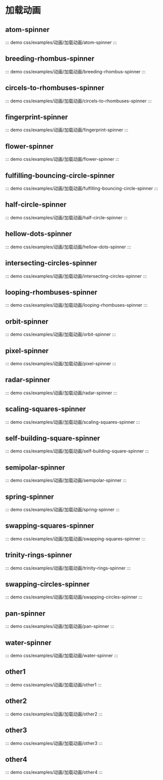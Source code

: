 # 加载动画

## atom-spinner

::: demo
css/examples/动画/加载动画/atom-spinner
:::

## breeding-rhombus-spinner
::: demo
css/examples/动画/加载动画/breeding-rhombus-spinner
:::

## circels-to-rhombuses-spinner
::: demo
css/examples/动画/加载动画/circels-to-rhombuses-spinner
:::

## fingerprint-spinner
::: demo
css/examples/动画/加载动画/fingerprint-spinner
:::

## flower-spinner
::: demo
css/examples/动画/加载动画/flower-spinner
:::

## fulfilling-bouncing-circle-spinner
::: demo
css/examples/动画/加载动画/fulfilling-bouncing-circle-spinner
:::

## half-circle-spinner
::: demo
css/examples/动画/加载动画/half-circle-spinner
:::

## hellow-dots-spinner
::: demo
css/examples/动画/加载动画/hellow-dots-spinner
:::

## intersecting-circles-spinner
::: demo
css/examples/动画/加载动画/intersecting-circles-spinner
:::

## looping-rhombuses-spinner
::: demo
css/examples/动画/加载动画/looping-rhombuses-spinner
:::

## orbit-spinner
::: demo
css/examples/动画/加载动画/orbit-spinner
:::

## pixel-spinner
::: demo
css/examples/动画/加载动画/pixel-spinner
:::

## radar-spinner
::: demo
css/examples/动画/加载动画/radar-spinner
:::

## scaling-squares-spinner
::: demo
css/examples/动画/加载动画/scaling-squares-spinner
:::

## self-building-square-spinner
::: demo
css/examples/动画/加载动画/self-building-square-spinner
:::

## semipolar-spinner
::: demo
css/examples/动画/加载动画/semipolar-spinner
:::

## spring-spinner
::: demo
css/examples/动画/加载动画/spring-spinner
:::

## swapping-squares-spinner
::: demo
css/examples/动画/加载动画/swapping-squares-spinner
:::

## trinity-rings-spinner
::: demo
css/examples/动画/加载动画/trinity-rings-spinner
:::

## swapping-circles-spinner
::: demo
css/examples/动画/加载动画/swapping-circles-spinner
:::



## pan-spinner

::: demo
css/examples/动画/加载动画/pan-spinner
:::



## water-spinner

::: demo
css/examples/动画/加载动画/water-spinner
:::

## other1

::: demo
css/examples/动画/加载动画/other1
:::



## other2

::: demo
css/examples/动画/加载动画/other2
:::

## other3

::: demo
css/examples/动画/加载动画/other3
:::

## other4

::: demo
css/examples/动画/加载动画/other4
:::
